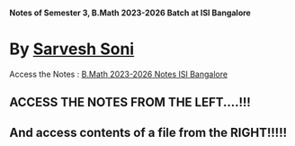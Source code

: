 

#### Notes of Semester 3, B.Math 2023-2026 Batch at ISI Bangalore
# By [Sarvesh Soni](https://meditatedbison.github.io/MyPortfolio/)

Access the Notes : [B.Math 2023-2026 Notes ISI Bangalore](https://meditatedbison.github.io/B.Math-2023-2026-Notes/)

## ACCESS THE NOTES FROM THE LEFT....!!!

## And access contents of a file from the RIGHT!!!!!

